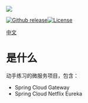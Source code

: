 ![](/Users/julius/Desktop/yolo-all/logo.png)

[![Github release](https://img.shields.io/badge/release-v1.0.0-brightgreen)](https://github.com/juliusyolo/yolo/releases)[![License](https://img.shields.io/badge/license-Apache--2.0-orange)](http://www.apache.org/licenses/LICENSE-2.0)

[中文](./README.md)

# 是什么

动手练习的微服务项目，包含：

- Spring Cloud Gateway
- Spring Cloud Netflix Eureka

